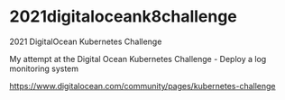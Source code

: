 # 2021digitaloceank8challenge
2021 DigitalOcean Kubernetes Challenge

My attempt at the Digital Ocean Kubernetes Challenge - Deploy a log monitoring system

https://www.digitalocean.com/community/pages/kubernetes-challenge


